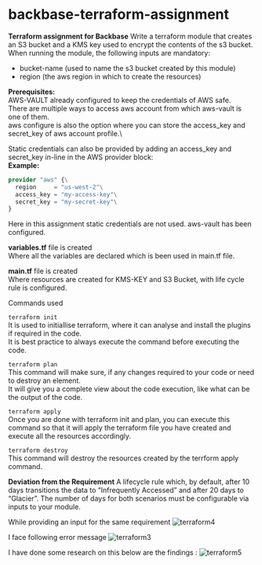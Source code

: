 # backbase-terraform-assignment
**Terraform assignment for Backbase**
Write a terraform module that creates an S3 bucket and a KMS key used to encrypt the
contents of the s3 bucket. When running the module, the following inputs are mandatory:
- bucket-name (used to name the s3 bucket created by this module)
- region (the aws region in which to create the resources)

**Prerequisites:**\
AWS-VAULT already configured to keep the credentials of AWS safe.\
There are multiple ways to access aws account from which aws-vault is one of them.\
aws configure is also the option where you can store the access_key and secret_key of aws account profile.\

Static credentials can also be provided by adding an access_key and secret_key in-line in the AWS provider block:\
**Example:** 

```terraform
provider "aws" {\
  region     = "us-west-2"\
  access_key = "my-access-key"\
  secret_key = "my-secret-key"\
}
```

Here in this assignment static credentials are not used. aws-vault has been configured.

**variables.tf** file is created\
Where all the variables are declared which is been used in main.tf file.

**main.tf** file is created\
Where resources are created for KMS-KEY and S3 Bucket, with life cycle rule is configured.

Commands used

``` terraform init ```  
It is used to initiallise terraform, where it can analyse and install the plugins if required in the code.\
It is best practice to always execute the command before executing the code.
                   

``` terraform plan ```\
This command will make sure, if any changes required to your code or need to destroy an element.\
It will give you a complete view about the code execution, like what can be the output of the code.
                   

``` terraform apply ```\
Once you are done with terraform init and plan, you can execute this command so that it will apply the terraform file you have created and execute all the resources accordingly.
                    

``` terraform destroy ```\
This command will destroy the resources created by the terrform apply command.

**Deviation from the Requirement**
A lifecycle rule which, by default, after 10 days transitions the data to “Infrequently
Accessed” and after 20 days to “Glacier”. The number of days for both scenarios must
be configurable via inputs to your module.

While providing an input for the same requirement
![terraform4](https://user-images.githubusercontent.com/80195849/110649543-fc7e4a80-81b9-11eb-8bd9-59dbf8bd2704.png)

I face following error message
![terraform3](https://user-images.githubusercontent.com/80195849/110649669-191a8280-81ba-11eb-916c-4326b3d6d57c.png)

I have done some research on this below are the findings :
![terraform5](https://user-images.githubusercontent.com/80195849/110651241-8da1f100-81bb-11eb-912b-21b7d6388049.png)


